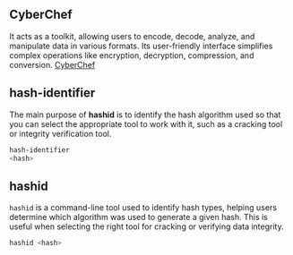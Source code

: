 ## CyberChef
It acts as a toolkit, allowing users to encode, decode, analyze, and manipulate data in various formats. Its user-friendly interface simplifies complex operations like encryption, decryption, compression, and conversion.
[CyberChef](https://gchq.github.io/CyberChef/)

## hash-identifier
The main purpose of **hashid** is to identify the hash algorithm used so that you can select the appropriate tool to work with it, such as a cracking tool or integrity verification tool.
```bash
hash-identifier
<hash>
```

## hashid

`hashid` is a command-line tool used to identify hash types, helping users determine which algorithm was used to generate a given hash. This is useful when selecting the right tool for cracking or verifying data integrity.
```bash
hashid <hash>
```